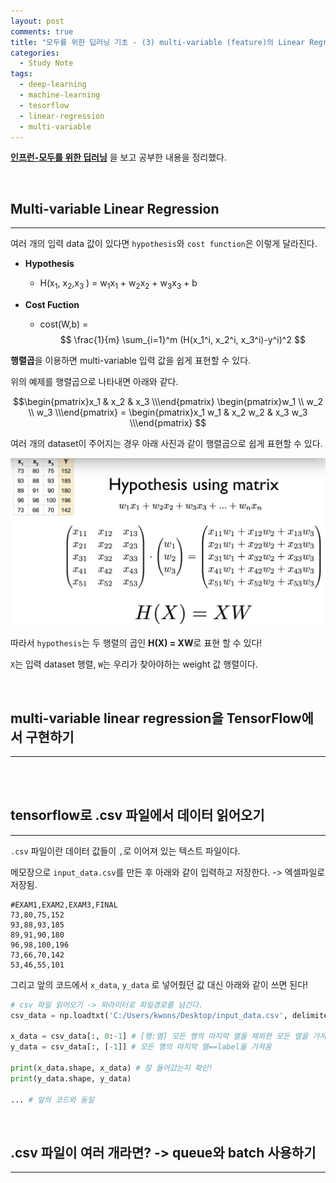 ```yaml
---
layout: post
comments: true
title: "모두를 위한 딥러닝 기초 - (3) multi-variable (feature)의 Linear Regression"
categories:
  - Study Note
tags:
  - deep-learning
  - machine-learning
  - tesorflow
  - linear-regression
  - multi-variable
---
```


 <a href="https://www.inflearn.com/course/%EA%B8%B0%EB%B3%B8%EC%A0%81%EC%9D%B8-%EB%A8%B8%EC%8B%A0%EB%9F%AC%EB%8B%9D-%EB%94%A5%EB%9F%AC%EB%8B%9D-%EA%B0%95%EC%A2%8C/">**인프런-모두를 위한 딥러닝**</a> 을 보고 공부한 내용을 정리했다.

<br>

## Multi-variable Linear Regression
---
여러 개의 입력 data 값이 있다면 `hypothesis`와 `cost function`은 이렇게 달라진다.

- **Hypothesis**
    - H(x<sub>1</sub>, x<sub>2</sub>,x<sub>3</sub> ) = w<sub>1</sub>x<sub>1</sub> +  w<sub>2</sub>x<sub>2</sub> +  w<sub>3</sub>x<sub>3</sub> + b

- **Cost Fuction**
    - cost(W,b) = $$ \frac{1}{m} \sum_{i=1}^m (H(x_1^i, x_2^i, x_3^i)-y^i)^2 $$


**행렬곱**을 이용하면 multi-variable 입력 값을 쉽게 표현할 수 있다.

위의 예제를 행렬곱으로 나타내면 아래와 같다.

$$\begin{pmatrix}x_1 & x_2 & x_3 \\\end{pmatrix} \begin{pmatrix}w_1 \\ w_2 \\ w_3 \\\end{pmatrix} = \begin{pmatrix}x_1 w_1 & x_2 w_2 & x_3 w_3 \\\end{pmatrix} $$


여러 개의 dataset이 주어지는 경우 아래 사진과 같이 행렬곱으로 쉽게 표현할 수 있다.

<img src="/assets/images/190310/matrix.JPG" title="출처 : 인프런_모두를 위한 딥러닝">

따라서 `hypothesis`는 두 행렬의 곱인 **H(X) = XW**로 표현 할 수 있다! 

`X`는 입력 dataset 행렬, `W`는 우리가 찾아야하는 weight 값 행렬이다. 

<br>

## multi-variable linear regression을 TensorFlow에서 구현하기
---

<script src="https://gist.github.com/kwonsye/47aa6ce5b87341dad3442b0bc561f322.js"></script>

<br>

<br>

## tensorflow로 .csv 파일에서 데이터 읽어오기
---
`.csv` 파일이란 데이터 값들이 `,`로 이어져 있는 텍스트 파일이다.

메모장으로 `input_data.csv`를 만든 후 아래와 같이 입력하고 저장한다. -> 엑셀파일로 저장됨.
```
#EXAM1,EXAM2,EXAM3,FINAL
73,80,75,152
93,88,93,185
89,91,90,180
96,98,100,196
73,66,70,142
53,46,55,101
```

그리고 앞의 코드에서 `x_data`, `y_data` 로 넣어줬던 값 대신 아래와 같이 쓰면 된다!

```python
# csv 파일 읽어오기 -> 파라미터로 파일경로를 넘긴다.
csv_data = np.loadtxt('C:/Users/kwons/Desktop/input_data.csv', delimiter=',' , dtype= np.float)

x_data = csv_data[:, 0:-1] # [행:열] 모든 행의 마지막 열을 제외한 모든 열을 가져옴
y_data = csv_data[:, [-1]] # 모든 행의 마지막 열==label을 가져옴

print(x_data.shape, x_data) # 잘 들어갔는지 확인!
print(y_data.shape, y_data)

... # 앞의 코드와 동일


```
<br>

## .csv 파일이 여러 개라면? -> queue와 batch 사용하기
---

<script src="https://gist.github.com/kwonsye/d73479ff3361c12e338dc78b112a693d.js"></script>

<br>

<br>
